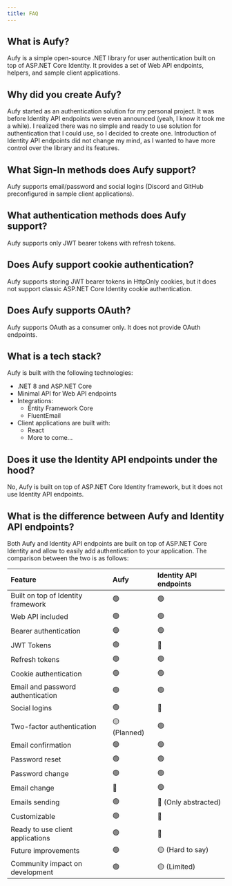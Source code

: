 ```yaml
---
title: FAQ
---
```


## What is Aufy?

Aufy is a simple open-source .NET library for user authentication built on top of ASP.NET Core Identity.
It provides a set of Web API endpoints, helpers, and sample client applications.

## Why did you create Aufy?

Aufy started as an authentication solution for my personal project. It was before Identity API endpoints were even announced (yeah, I know it took me a while).
I realized there was no simple and ready to use solution for authentication that I could use, so I decided to create one.
Introduction of Identity API endpoints did not change my mind, as I wanted to have more control over the library and its features.

## What Sign-In methods does Aufy support?

Aufy supports email/password and social logins (Discord and GitHub preconfigured in sample client applications).

## What authentication methods does Aufy support?

Aufy supports only JWT bearer tokens with refresh tokens.

## Does Aufy support cookie authentication?

Aufy supports storing JWT bearer tokens in HttpOnly cookies, but it does not support classic ASP.NET Core Identity cookie authentication.

## Does Aufy supports OAuth?

Aufy supports OAuth as a consumer only. It does not provide OAuth endpoints.

## What is a tech stack?

Aufy is built with the following technologies:

- .NET 8 and ASP.NET Core
- Minimal API for Web API endpoints
- Integrations:
  - Entity Framework Core
  - FluentEmail
- Client applications are built with:
  - React
  - More to come...

## Does it use the Identity API endpoints under the hood?

No, Aufy is built on top of ASP.NET Core Identity framework, but it does not use Identity API endpoints.

## What is the difference between Aufy and Identity API endpoints?

Both Aufy and Identity API endpoints are built on top of ASP.NET Core Identity and allow to easily add authentication to your application. 
The comparison between the two is as follows:

| Feature                            | Aufy         | Identity API endpoints |
|:-----------------------------------|:-------------|:-----------------------|
| Built on top of Identity framework | 🟢           | 🟢                     |
| Web API included                   | 🟢           | 🟢                     |
| Bearer authentication              | 🟢           | 🟢                     |
| JWT Tokens                         | 🟢           | 🔴                     |
| Refresh tokens                     | 🟢           | 🟢                     |
| Cookie authentication              | 🟢           | 🟢                     |
| Email and password authentication  | 🟢           | 🟢                     |
| Social logins                      | 🟢           | 🔴                     |
| Two-factor authentication          | 🟡 (Planned) | 🟢                     |
| Email confirmation                 | 🟢           | 🟢                     |
| Password reset                     | 🟢           | 🟢                     |
| Password change                    | 🟢           | 🟢                     |
| Email change                       | 🔴           | 🟢                     |
| Emails sending                     | 🟢           | 🔴 (Only abstracted)   |
| Customizable                       | 🟢           | 🔴                     |
| Ready to use client applications   | 🟢           | 🔴                     |
| Future improvements                | 🟢           | 🟡 (Hard to say)       |
| Community impact on development    | 🟢           | 🟡 (Limited)           |


